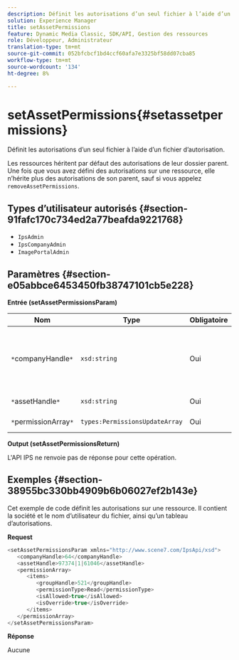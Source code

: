 ```yaml
---
description: Définit les autorisations d’un seul fichier à l’aide d’un fichier d’autorisation.
solution: Experience Manager
title: setAssetPermissions
feature: Dynamic Media Classic, SDK/API, Gestion des ressources
role: Développeur, Administrateur
translation-type: tm+mt
source-git-commit: 052bfcbcf1bd4ccf60afa7e3325bf58dd07cba85
workflow-type: tm+mt
source-wordcount: '134'
ht-degree: 8%

---
```



# setAssetPermissions{#setassetpermissions}

Définit les autorisations d’un seul fichier à l’aide d’un fichier d’autorisation.

Les ressources héritent par défaut des autorisations de leur dossier parent. Une fois que vous avez défini des autorisations sur une ressource, elle n’hérite plus des autorisations de son parent, sauf si vous appelez `removeAssetPermissions`.

## Types d’utilisateur autorisés {#section-91fafc170c734ed2a77beafda9221768}

* `IpsAdmin`
* `IpsCompanyAdmin`
* `ImagePortalAdmin`

## Paramètres {#section-e05abbce6453450fb38747101cb5e228}

**Entrée (setAssetPermissionsParam)**

| Nom | Type | Obligatoire | Description |
|---|---|---|---|
| `*`companyHandle`*` | `xsd:string` | Oui | Identifiant de la société contenant le dossier que vous souhaitez utiliser. |
| `*`assetHandle`*` | `xsd:string` | Oui | Poignée de dossier. |
| `*`permissionArray`*` | `types:PermissionsUpdateArray` | Oui | Tableau des autorisations. |

**Output (setAssetPermissionsReturn)**

L&#39;API IPS ne renvoie pas de réponse pour cette opération.

## Exemples {#section-38955bc330bb4909b6b06027ef2b143e}

Cet exemple de code définit les autorisations sur une ressource. Il contient la société et le nom d’utilisateur du fichier, ainsi qu’un tableau d’autorisations.

**Request**

```java
<setAssetPermissionsParam xmlns="http://www.scene7.com/IpsApi/xsd">
   <companyHandle>64</companyHandle>
   <assetHandle>97374|1|61046</assetHandle>
   <permissionArray>
      <items>
         <groupHandle>521</groupHandle>
         <permissionType>Read</permissionType>
         <isAllowed>true</isAllowed>
         <isOverride>true</isOverride>
      </items>
   </permissionArray>
</setAssetPermissionsParam>
```

**Réponse**

Aucune
